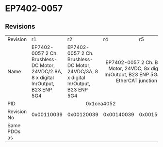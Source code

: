 # EP7402-0057

## Revisions
<table>
<tr>
<td>Revision</td>
<td>r1</td>
<td>r2</td>
<td>r4</td>
<td>r5</td>
</tr>
<tr>
<td>Name</td>
<td>EP7402-0057 2 Ch. Brushless-DC Motor,  24VDC/2.8A, 8 x digital In/Output, B23 ENP 5G4</td>
<td>EP7402-0057 2 Ch. Brushless-DC Motor,  24VDC/3A, 8 x digital In/Output, B23 ENP 5G4</td>
<td colspan=2 align="center">EP7402-0057 2 Ch. BLDC Motor, 24VDC, 8x digital In/Output, B23 ENP 5G4, 1x EtherCAT junction</td>
</tr>
<tr>
<td>PID</td>
<td colspan=4 align="center">0x1cea4052</td>
</tr>
<tr>
<td>Revision No</td>
<td>0x00110039</td>
<td>0x00120039</td>
<td>0x00140039</td>
<td>0x00150039</td>
</tr>
<tr>
<td>Same PDOs as</td>
<td colspan=4 align="center"></td>
</tr>
</table>
